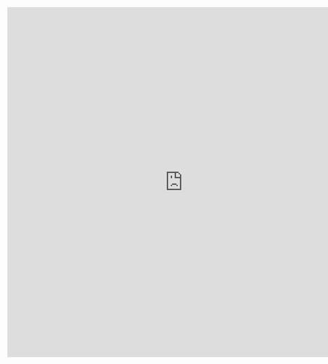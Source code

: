 <iframe src='https://www.wjx.cn/jq/79563310,i,t.aspx?width=760&source=iframe' width='799' height='800' frameborder='0' style='overflow:auto'></iframe>
